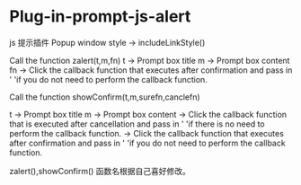 # Plug-in-prompt-js-alert
js 提示插件 Popup window style -> includeLinkStyle()

Call the function zalert(t,m,fn) t -> Prompt box title m -> Prompt box content fn -> Click the callback function that executes after confirmation and pass in ' 'if you do not need to perform the callback function.

Call the function showConfirm(t,m,surefn,canclefn)

t -> Prompt box title m -> Prompt box content -> Click the callback function that is executed after cancellation and pass in ' 'if there is no need to perform the callback function. -> Click the callback function that executes after confirmation and pass in ' 'if you do not need to perform the callback function.

zalert(),showConfirm() 函数名根据自己喜好修改。
